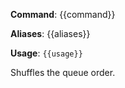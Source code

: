 **Command**: {{command}}

**Aliases**: {{aliases}}

**Usage**: `{{usage}}`


Shuffles the queue order.
